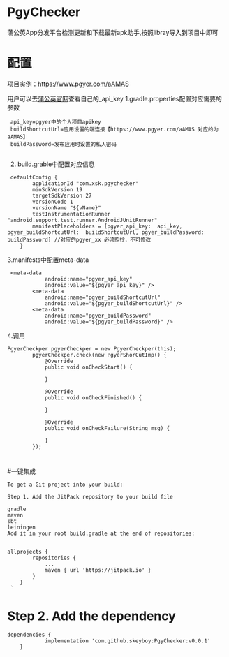 # PgyChecker
蒲公英App分发平台检测更新和下载最新apk助手,按照libray导入到项目中即可
# 配置
项目实例：https://www.pgyer.com/aAMAS

用户可以去[蒲公英官网](https://www.pgyer.com/doc/view/api#paramInfo)查看自己的_api_key
1.gradle.properties配置对应需要的参数

```
 api_key=pgyer中的个人项目apikey
 buildShortcutUrl=应用设置的端连接【https://www.pgyer.com/aAMAS 对应的为 aAMAS】
 buildPassword=发布应用时设置的私人密码
 
```
2. build.grable中配置对应信息
```
 defaultConfig {
        applicationId "com.xsk.pgychecker"
        minSdkVersion 19
        targetSdkVersion 27
        versionCode 1
        versionName "${vName}"
        testInstrumentationRunner "android.support.test.runner.AndroidJUnitRunner"
        manifestPlaceholders = [pgyer_api_key:  api_key, pgyer_buildShortcutUrl:  buildShortcutUrl, pgyer_buildPassword:  buildPassword] //对应的pgyer_xx 必须照抄，不可修改
    }
```
3.manifests中配置meta-data
```
 <meta-data
            android:name="pgyer_api_key"
            android:value="${pgyer_api_key}" />
        <meta-data
            android:name="pgyer_buildShortcutUrl"
            android:value="${pgyer_buildShortcutUrl}" />
        <meta-data
            android:name="pgyer_buildPassword"
            android:value="${pgyer_buildPassword}" />
```

4.调用

```
PgyerCheckper pgyerCheckper = new PgyerCheckper(this);
        pgyerCheckper.check(new PgyerShorCutImp() {
            @Override
            public void onCheckStart() {

            }

            @Override
            public void onCheckFinished() {

            }

            @Override
            public void onCheckFailure(String msg) {

            }
        });
```
#
#一键集成
```
To get a Git project into your build:

Step 1. Add the JitPack repository to your build file

gradle
maven
sbt
leiningen
Add it in your root build.gradle at the end of repositories:


allprojects {
		repositories {
			...
			maven { url 'https://jitpack.io' }
		}
	}
 `

```

# Step 2. Add the dependency



```
dependencies {
	        implementation 'com.github.skeyboy:PgyChecker:v0.0.1'
	}


